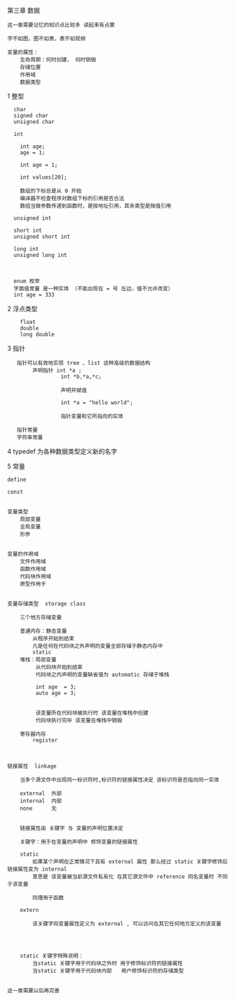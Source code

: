 第三章 数据

    这一章需要记忆的知识点比较多 读起来有点蒙

    字不如图，图不如表，表不如视频

    变量的属性：
        生命周期：何时创建， 何时销毁
        存储位置
        作用域
        数据类型


1    整型


      char
      signed char
      unsigned char

      int

        int age;
        age = 1;

        int age = 1;

        int values[20];

        数组的下标总是从 0 开始
        编译器不检查程序对数组下标的引用是否合法
        数组当做参数传递到函数时，是按地址引用，其余类型是按值引用

      unsigned int

      short int
      unsigned short int

      long int
      unsigned long int



      enum 枚举
      字面值常量 是一种实体 （不能出现在 = 号 左边，值不允许改变）
      int age = 333





2    浮点类型

        float
        double
        long double

3    指针

       指针可以有效地实现 tree 、list 这种高级的数据结构
            声明指针 int *a ;
                     int *b,*a,*c;

                     声明并赋值

                     int *a = "hello world";

                     指针变量和它所指向的实体

       指针常量
       字符串常量

4  typedef 为各种数据类型定义新的名字


5    常量

    define

    const


    变量类型
        局部变量
        全局变量
        形参


    变量的作用域
        文件作用域
        函数作用域
        代码块作用域
        原型作用于


    变量存储类型  storage class

        三个地方存储变量

        普通内存：静态变量
            从程序开始到结束
            凡是任何在代码块之外声明的变量全部存储于静态内存中
            static
        堆栈：局部变量
             从代码块开始到结束
             代码块之内声明的变量缺省值为 automatic 存储于堆栈

             int age  = 3;
             auto age = 3;


             该变量所在代码块被执行时 该变量在堆栈中创建
             代码块执行完毕 该变量在堆栈中销毁

        寄存器内存
            register



    链接属性  linkage

        当多个源文件中出现同一标识符时,标识符的链接属性决定 该标识符是否指向同一实体

        external  外部
        internal  内部
        none      无


        链接属性由 关键字 与 变量的声明位置决定

        关键字：用于在变量的声明中 修饰变量的链接属性

        static
            如果某个声明在正常情况下具有 external 属性 那么经过 static 关键字修饰后 链接属性变为 internal
            意思是 该变量被当前源文件私有化 在其它源文件中 reference 同名变量时 不同于该变量

            同理用于函数

        extern

            该关键字将变量属性定义为 external , 可以访问在其它任何地方定义的该变量




        static 关键字特殊说明：
            当static 关键字用于代码块之外时 用于修饰标识符的链接属性
            当static 关键字用于代码块内部   用户修饰标识符的存储类型


    这一章需要以后再完善